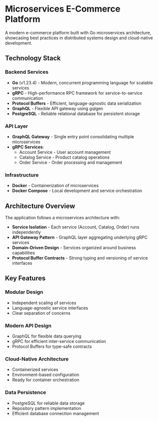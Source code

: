 # Microservices E-Commerce Platform

A modern e-commerce platform built with Go microservices architecture, showcasing best practices in distributed systems design and cloud-native development.

## Technology Stack

### Backend Services

-   **Go** (v1.23.4) - Modern, concurrent programming language for scalable services
-   **gRPC** - High-performance RPC framework for service-to-service communication
-   **Protocol Buffers** - Efficient, language-agnostic data serialization
-   **GraphQL** - Flexible API gateway using gqlgen
-   **PostgreSQL** - Reliable relational database for persistent storage

### API Layer

-   **GraphQL Gateway** - Single entry point consolidating multiple microservices
-   **gRPC Services**:
    -   Account Service - User account management
    -   Catalog Service - Product catalog operations
    -   Order Service - Order processing and management

### Infrastructure

-   **Docker** - Containerization of microservices
-   **Docker Compose** - Local development and service orchestration

## Architecture Overview

The application follows a microservices architecture with:

-   **Service Isolation** - Each service (Account, Catalog, Order) runs independently
-   **API Gateway Pattern** - GraphQL layer aggregating underlying gRPC services
-   **Domain-Driven Design** - Services organized around business capabilities
-   **Protocol Buffer Contracts** - Strong typing and versioning of service interfaces

## Key Features

### Modular Design

-   Independent scaling of services
-   Language-agnostic service interfaces
-   Clear separation of concerns

### Modern API Design

-   GraphQL for flexible data querying
-   gRPC for efficient inter-service communication
-   Protocol Buffers for type-safe contracts

### Cloud-Native Architecture

-   Containerized services
-   Environment-based configuration
-   Ready for container orchestration

### Data Persistence

-   PostgreSQL for reliable data storage
-   Repository pattern implementation
-   Efficient database connection management
